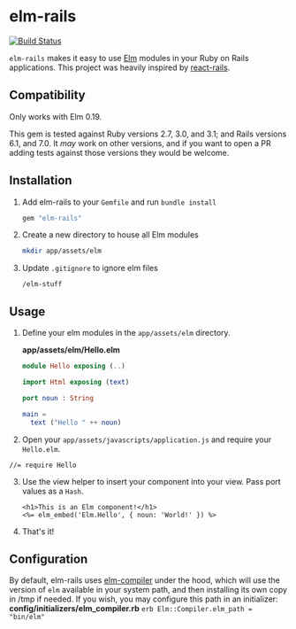 # elm-rails

[![Build Status](https://github.com/fbonetti/elm-rails/actions/workflows/ci.yml/badge.svg)](https://github.com/fbonetti/elm-rails/actions/workflows/ci.yml)

`elm-rails` makes it easy to use [Elm](http://elm-lang.org) modules in your Ruby on Rails applications. This project was heavily inspired by [react-rails](https://github.com/reactjs/react-rails).

## Compatibility

Only works with Elm 0.19.

This gem is tested against Ruby versions 2.7, 3.0, and 3.1; and Rails versions 6.1, and 7.0. It _may_ work on other versions, and if you want to open a PR adding tests against those versions they would be welcome.

## Installation

1. Add elm-rails to your `Gemfile` and run `bundle install`

    ```ruby
    gem "elm-rails"
    ```

2. Create a new directory to house all Elm modules

    ```bash
    mkdir app/assets/elm
    ```

3. Update `.gitignore` to ignore elm files

    ```
    /elm-stuff
    ```

## Usage

1. Define your elm modules in the `app/assets/elm` directory.

    **app/assets/elm/Hello.elm**
    ```elm
    module Hello exposing (..)

    import Html exposing (text)

    port noun : String

    main =
      text ("Hello " ++ noun)
    ```

2. Open your `app/assets/javascripts/application.js` and require your `Hello.elm`.
  ```
  //= require Hello
  ```

3. Use the view helper to insert your component into your view. Pass port values as a `Hash`.

    ```erb
    <h1>This is an Elm component!</h1>
    <%= elm_embed('Elm.Hello', { noun: 'World!' }) %>
    ```

4. That's it!

## Configuration

By default, elm-rails uses [elm-compiler](https://github.com/fbonetti/ruby-elm-compiler) under the hood, which will use the version of `elm` available in your system path, and then installing its own copy in /tmp if needed. If you wish, you may configure this path in an initializer:
    **config/initializers/elm_compiler.rb**
    ```erb
    Elm::Compiler.elm_path = "bin/elm"
    ```

